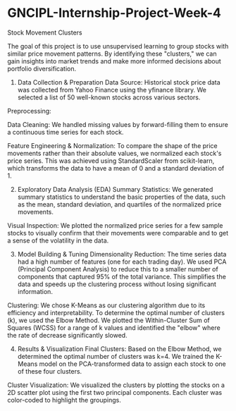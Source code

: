 # GNCIPL-Internship-Project-Week-4

Stock Movement Clusters

The goal of this project is to use unsupervised learning to group stocks with similar price movement patterns. By identifying these "clusters," we can gain insights into market trends and make more informed decisions about portfolio diversification.

1. Data Collection & Preparation
Data Source: Historical stock price data was collected from Yahoo Finance using the yfinance library. We selected a list of 50 well-known stocks across various sectors.

Preprocessing:

Data Cleaning: We handled missing values by forward-filling them to ensure a continuous time series for each stock.

Feature Engineering & Normalization: To compare the shape of the price movements rather than their absolute values, we normalized each stock's price series. This was achieved using StandardScaler from scikit-learn, which transforms the data to have a mean of 0 and a standard deviation of 1.

2. Exploratory Data Analysis (EDA)
Summary Statistics: We generated summary statistics to understand the basic properties of the data, such as the mean, standard deviation, and quartiles of the normalized price movements.

Visual Inspection: We plotted the normalized price series for a few sample stocks to visually confirm that their movements were comparable and to get a sense of the volatility in the data.

3. Model Building & Tuning
Dimensionality Reduction: The time series data had a high number of features (one for each trading day). We used PCA (Principal Component Analysis) to reduce this to a smaller number of components that captured 95% of the total variance. This simplifies the data and speeds up the clustering process without losing significant information.

Clustering: We chose K-Means as our clustering algorithm due to its efficiency and interpretability. To determine the optimal number of clusters (k), we used the Elbow Method. We plotted the Within-Cluster Sum of Squares (WCSS) for a range of k values and identified the "elbow" where the rate of decrease significantly slowed.

4. Results & Visualization
Final Clusters: Based on the Elbow Method, we determined the optimal number of clusters was k=4. We trained the K-Means model on the PCA-transformed data to assign each stock to one of these four clusters.

Cluster Visualization: We visualized the clusters by plotting the stocks on a 2D scatter plot using the first two principal components.  Each cluster was color-coded to highlight the groupings.


